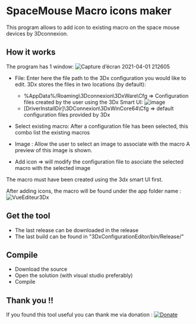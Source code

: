 # SpaceMouse Macro icons maker
This program allows to add icon to existing macro on the space mouse devices by 3Dconnexion.

## How it works
The program has 1 window:
![Capture d’écran 2021-04-01 212605](https://user-images.githubusercontent.com/28806724/113344068-e7b45300-9330-11eb-991d-63f17206c55a.png)

- File: Enter here the file path to the 3Dx configuration you would like to edit. 3Dx stores the files in two locations (by default):
  - %AppData%/Roaming\3Dconnexion\3DxWare\Cfg => Configuration files created by the user using the 3Dx Smart UI:
![image](https://user-images.githubusercontent.com/28806724/113344529-79bc5b80-9331-11eb-932a-34db0f521ccc.png)
  - [DriverInstallDir]\3DConnexion\3DxWinCore64\Cfg => default configuration files provided by 3Dx

- Select existing macro: After a configuration file has been selected, this combo list the existing macros
- Image : Allow the user to select an image to associate with the macro A preview of this image is shown.
- Add icon => will modify the configuration file to asociate the selected macro with the selected image


The macro must have been created using the 3dx smart UI first.

After adding icons, the macro will be found under the app folder name :
![VueEditeur3Dx](https://user-images.githubusercontent.com/28806724/113345997-893ca400-9333-11eb-901a-0ce2f7310efc.png)



## Get the tool
- The last release can be downloaded in the release
- The last build can be found in "3DxConfigurationEditor/bin/Release/"

## Compile
- Download the source
- Open the solution (with visual studio preferably)
- Compile

## Thank you !!
If you found this tool useful you can thank me via donation :
[![Donate](https://img.shields.io/badge/Donate-PayPal-green.svg)](https://www.paypal.com/donate?hosted_button_id=GR74XEN538Y7L)
